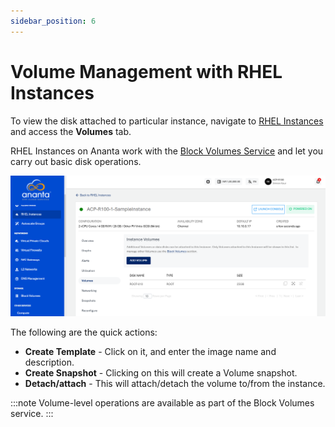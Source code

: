```yaml
---
sidebar_position: 6
---
```

# Volume Management with RHEL Instances

To view the disk attached to particular instance, navigate to [RHEL Instances](AboutRHELInstances.md) and access the **Volumes** tab.

RHEL Instances on Ananta work with the [Block Volumes Service](/docs/Storage/BlockVolumes/AboutBlockVolumes) and let you carry out basic disk operations.

![Volume Management](img/VolumeManagement.png)

The following are the quick actions:

- **Create Template** - Click on it, and enter the image name and description.
- **Create Snapshot** - Clicking on this will create a Volume snapshot.
- **Detach/attach** - This will attach/detach the volume to/from the instance.

:::note
Volume-level operations are available as part of the Block Volumes service.
:::


